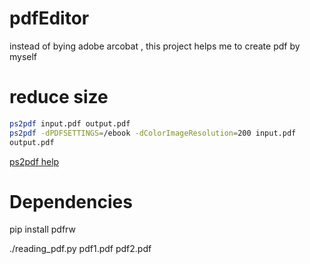 # pdfEditor

instead of bying adobe arcobat , this project helps me to create pdf by myself

# reduce size

```sh
ps2pdf input.pdf output.pdf
ps2pdf -dPDFSETTINGS=/ebook -dColorImageResolution=200 input.pdf
output.pdf
```
[ps2pdf help](https://www.ghostscript.com/doc/current/Ps2pdf.htm)


# Dependencies
pip install pdfrw

./reading_pdf.py  pdf1.pdf pdf2.pdf
